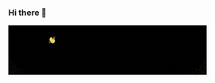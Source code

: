### Hi there 👋

<a href="URL_REDIRECT" target="blank"><img align="center" src="https://github.com/Thais-Guimaraes/Thais-Guimaraes/blob/main/Pink%20Blue%20Geometric%20Technology%20LinkedIn%20Banner.gif" height="100" /></a>


<!--
**Thais-Guimaraes/Thais-Guimaraes** is a ✨ _special_ ✨ repository because its `README.md` (this file) appears on your GitHub profile.

Here are some ideas to get you started:

- 🔭 I’m currently working on ...
- 🌱 I’m currently learning ...
- 👯 I’m looking to collaborate on ...
- 🤔 I’m looking for help with ...
- 💬 Ask me about ...
- 📫 How to reach me: ...
- 😄 Pronouns: ...
- ⚡ Fun fact: ...
-->
